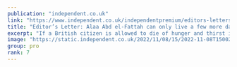 ```yaml
---
publication: "independent.co.uk"
link: "https://www.independent.co.uk/independentpremium/editors-letters/alaa-abd-el-fattah-cop27-egypt-rishi-sunak-b2220516.html"
title: "Editor’s Letter: Alaa Abd el-Fattah can only live a few more days – the UK must act"
excerpt: "If a British citizen is allowed to die of hunger and thirst in a squalid cell while our PM is in the country cosying up to Egyptian officials, what does that mean for the safety of any British citizen"
image: "https://static.independent.co.uk/2022/11/08/15/2022-11-08T150024Z_2135781367_RC2RHX9KW9L0_RTRMADP_3_CLIMATE-UN-EGYPT-RIGHTS.JPG?quality=75&width=1200&auto=webp"
group: pro
rank: 7
---
```

